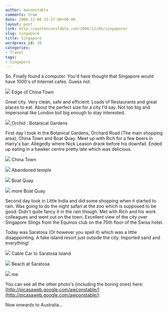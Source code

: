 ```yaml
---
author: awconstable
comments: true
date: 2006-12-06 15:27:00+00:00
layout: post
link: http://austenconstable.com/2006/12/06/singapore/
slug: singapore
title: Singapore
wordpress_id: 10
categories:
- Travel
tags:
- Singapore
---
```


So. Finally found a computer. You'd have thought that Singapore would have 1000's of Internet cafes. Guess not.

[![](http://lh6.google.com/image/awconstable/RXeBCyazqbI/AAAAAAAAAZA/e754gp_49JE/s288/IMG_1477.jpg)](http://picasaweb.google.com/awconstable/Singapore/photo#5005611395739527602)
Edge of China Town

Great city. Very clean, safe and efficient. Loads of Restaurants and great places to eat. About the perfect size for a city I'd say. Not too big and impersonal like London but big enough to stay interested.

[![](http://lh6.google.com/image/awconstable/RXd_iyazqNI/AAAAAAAAAXQ/ylxE_BriVGA/s288/IMG_1462.jpg)
](http://picasaweb.google.com/awconstable/Singapore/photo#5005609746472085714)Orchid : Botanical Gardens

First day I took in the Botanical Gardens, Orchard Road (The main shopping area), China Town and Boat Quay. Meet up with Rich for a few beers in Harry's bar. Allegedly where Nick Leason drank before his downfall. Ended up eating in a hawker centre pretty late which was delicious.

[![](http://lh4.google.com/image/awconstable/RXeAUSazqTI/AAAAAAAAAYA/mmDvQCHbbHs/s288/IMG_1469.jpg)](http://picasaweb.google.com/awconstable/Singapore/photo#5005610596875610418)
China Town

[![](http://lh5.google.com/image/awconstable/RXeBIiazqcI/AAAAAAAAAZI/xYriRFJ_Luk/s288/IMG_1478.jpg)](http://picasaweb.google.com/awconstable/Singapore/photo#5005611494523775426)
Abandoned temple

[![](http://lh3.google.com/image/awconstable/RXeB5CazqnI/AAAAAAAAAag/jNlH3JxYx3M/s288/IMG_1489.jpg)](http://picasaweb.google.com/awconstable/Singapore/photo#5005612327747431026)
Boat Quay

[![](http://lh5.google.com/image/awconstable/RXeCBiazqpI/AAAAAAAAAaw/PEoQ4aGcZU0/s288/IMG_1491.jpg)](http://picasaweb.google.com/awconstable/Singapore/photo#5005612473776319122)
more Boat Quay

Second day took in Little India and did some shopping when it started to rain. Was going to do the night safari at the zoo which is supposed to be good. Didn't quite fancy it in the rain though. Met with Rich and his work colleagues and went out on the town. Excellent view of the city over Singapore Slings from the Equinox club on the 70th floor of the Swiss hotel.

Today was Saratosa (Or however you spell it) which was a little disappointing. A fake island resort just outside the city. Imported sand and everything!

[![](http://lh4.google.com/image/awconstable/RXeC7Sazq1I/AAAAAAAAAcQ/oHk7yIFFkaA/s288/IMG_1504.jpg)](http://picasaweb.google.com/awconstable/Singapore/photo#5005613465913764690)
Cable Car to Saratosa Island

[![](http://lh5.google.com/image/awconstable/RXeDPiazq6I/AAAAAAAAAc4/L-eNDNUZnek/s288/IMG_1509.jpg)](http://picasaweb.google.com/awconstable/Singapore/photo#5005613813806115746)
Beach at Saratosa

[![](http://lh6.google.com/image/awconstable/RXeDZyazq9I/AAAAAAAAAdQ/_QCjL4PkJjM/s288/IMG_1512.jpg)](http://picasaweb.google.com/awconstable/Singapore/photo#5005613989899774930)
me

You can see all the other photo's (including the boring ones) here: [http://picasaweb.google.com/awconstable/](http://picasaweb.google.com/awconstable/)

Now onwards to Australia...
